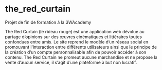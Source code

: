 # the_red_curtain
Projet de fin de formation à la 3WAcademy

The Red Curtain (le rideau rouge) est une application web dévolue au partage d’opinions sur des œuvres cinématiques et littéraires toutes confondues entre amis. Le site reprend le modèle d’un réseau social en promouvant l'interaction entre différents utilisateurs ainsi que le principe de la création d’un compte personnalisable afin de pouvoir accéder à son contenu. The Red Curtain ne promeut aucune marchandise et ne propose la vente d’aucun service, il s’agit d’une plateforme à but non lucratif.
